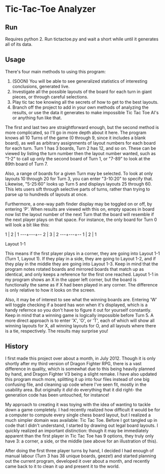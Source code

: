 Tic-Tac-Toe Analyzer
====================

Run
---
Requires python 2. Run tictactoe.py and wait a short while until it generates all of its data.

Usage
-----
There's four main methods to using this program:
1) (SOON) You will be able to see generalized statistics of interesting conclusions, generated live.
2) Investigate all the possible layouts of the board for each turn in giant pieces, or through careful selections.
3) Play tic tac toe knowing all the secrets of how to get to the best layouts.
4) Branch off the project to add in your own methods of analyzing the results, or use the data it generates to make impossible Tic Tac Toe AI's or anything fun like that.

The first and last two are straightforward enough, but the second method is more complicated, so I'll go in more depth about it here. The program knows all 10 Turns of the game (0 through 9, since it includes a blank board), as well as arbitrary assignments of layout numbers for each board for each turn. Turn 1 has 3 boards, Turn 2 has 12, and so on. These can be viewed by listing the turn number then the layout number wanted, such as "1-2" to call up only the second board of Turn 1, or "7-89" to look at the 89th board of Turn 7.

Also, a range of boards for a given Turn may be selected. To look at only layouts 10 through 20 for Turn 3, you can enter "3-10:20" to specify that. Likewise, "5-25:60" looks up Turn 5 and displays layouts 25 through 60. This lets users sift through selective parts of turns, rather than trying to parse up to hundreds of layouts at once.

Furthermore, a one-way path finder display may be toggled on or off, by entering 'P'. When results are viewed with this on, empty spaces in board now list the layout number of the next Turn that the board will resemble if the next player plays on that space. For instance, the only board for Turn 0 will look a bit like this:

 1 | 2 | 1
---+---+--
 2 | 3 | 2
---+---+--
 1 | 2 | 1

 Layout 1-1

 This means if the first player plays in a corner, they are going into Layout 1-1 (Turn 1, Layout 1). If they play in a side, they are going to Layout 1-2, and if they play in the middle they are going into Layout 1-3. Keep in mind that the program notes rotated boards and mirrored boards that match up as identical, and only keeps a reference for the first one reached. Layout 1-1 in my program shows an X in the upper left corner, but the board is functionally the same as if X had been played in any corner. The difference is only relative to how it looks on the screen.

 Also, it may be of interest to see what the winning boards are. Entering 'W' will toggle checking if a board has won when it's displayed, which is a handy refernce so you don't have to figure it out for yourself constantly. Keep in mind that a winning game is logically impossible before Turn 5. A more direct approach is to enter 'X', 'O', or 'T', each of which will show all winning layouts for X, all winning layouts for O, and all layouts where there is a tie, respectively. The results may surprise you!

 History
 -------
 I first made this project over about a month, in July 2012. Though it is only shortly after my third version of Dragon Fighter RPG, there is a vast difference in quality, which is somewhat due to this being heavily planned by hand, and Dragon Fighter V3 being a slight remake. I have also updated this program much more, splitting it up into four files instead of one big confusing file, and cleaning up code where I've seen fit, mostly in the usability area. But originally it *did* do everything that it did right- the generation code has been untouched, for instance!

 My approach to creating it was toying with the idea of wanting to tackle down a game completely. I had recently realized how difficult it would be for a computer to compute every single chess board layout, but I realized a much simpler domain was available: Tic Tac Toe. Before I got tangled up in code that I didn't understand, I started by drawing out legal board layouts. I quickly realized an important distinction: though it may be immediately apparent than the first player in Tic Tac Toe has 9 options, they truly only have 3: a corner, a side, or the middle (see above for an illustration of this).

 After doing the first three player turns by hand, I decided I had enough of manual labour (Turn 3 has 38 unique boards, geeze!) and started planning out the current program, developed it over about a month, and recently came back to it to clean it up and present it to the world.